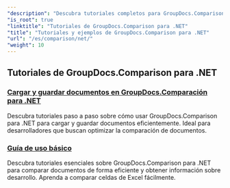 ```yaml
---
"description": "Descubra tutoriales completos para GroupDocs.Comparison para .NET, que facilitan la comparación, administración e integración eficiente de documentos y carpetas sin esfuerzo."
"is_root": true
"linktitle": "Tutoriales de GroupDocs.Comparison para .NET"
"title": "Tutoriales y ejemplos de GroupDocs.Comparison para .NET"
"url": "/es/comparison/net/"
"weight": 10
---
```


## Tutoriales de GroupDocs.Comparison para .NET 
### [Cargar y guardar documentos en GroupDocs.Comparación para .NET](./load-and-save-documents/)
Descubra tutoriales paso a paso sobre cómo usar GroupDocs.Comparison para .NET para cargar y guardar documentos eficientemente. Ideal para desarrolladores que buscan optimizar la comparación de documentos.
### [Guía de uso básico](./guide-to-basic-usage/)
Descubra tutoriales esenciales sobre GroupDocs.Comparison para .NET para comparar documentos de forma eficiente y obtener información sobre desarrollo. Aprenda a comparar celdas de Excel fácilmente.
